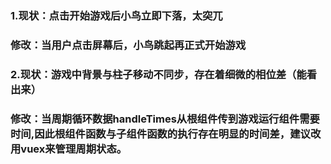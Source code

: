 ### 1.现状：点击开始游戏后小鸟立即下落，太突兀

###    修改：当用户点击屏幕后，小鸟跳起再正式开始游戏

### 2.现状：游戏中背景与柱子移动不同步，存在着细微的相位差（能看出来）

###  修改：当周期循环数据handleTimes从根组件传到游戏运行组件需要时间,因此根组件函数与子组件函数的执行存在明显的时间差，建议改用vuex来管理周期状态。


